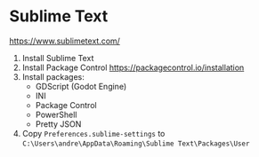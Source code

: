 # Sublime Text

https://www.sublimetext.com/

1. Install Sublime Text
2. Install Package Control https://packagecontrol.io/installation
3. Install packages:
    - GDScript (Godot Engine)
    - INI
    - Package Control
    - PowerShell
    - Pretty JSON
4. Copy `Preferences.sublime-settings` to `C:\Users\andre\AppData\Roaming\Sublime Text\Packages\User`
